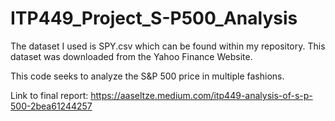 # ITP449_Project_S-P500_Analysis

The dataset I used is SPY.csv which can be found within my repository. This dataset was downloaded from the Yahoo Finance Website.

This code seeks to analyze the S&P 500 price in multiple fashions. 

Link to final report: https://aaseltze.medium.com/itp449-analysis-of-s-p-500-2bea61244257
